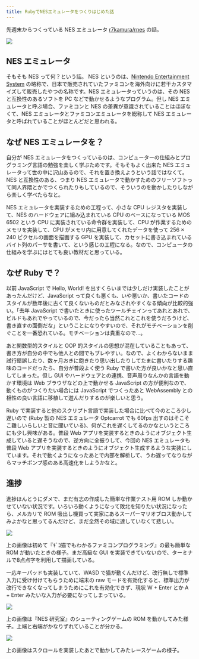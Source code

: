 ```yaml
---
title: RubyでNESエミュレータをつくりはじめた話
---
```


先週末からつくっている NES エミュレータ [r7kamura/rnes][1] の話。

![](/images/2018-11-09-ruby-nes-emulator-1.png)

## NES エミュレータ

そもそも NES って何？という話。 NES というのは、[Nintendo Entertainment System][2] の略称で、日本で販売されていたファミコンを海外向けに若干カスタマイズして販売したやつの名称です。NES エミュレータっていうのは、その NES と互換性のあるソフトを PC などで動かせるようなプログラム。但し NES エミュレータと呼ぶ場合、ファミコンと NES の差異が意識されていることはほぼなくて、NES エミュレータとファミコンエミュレータを総称して NES エミュレータと呼ばれていることがほとんどだと思われる。

## なぜ NES エミュレータを？

自分が NES エミュレータをつくっているのは、コンピューターの仕組みとプログラミング言語の勉強を楽しく学ぶためです。そもそもよく出来た NES エミュレータって世の中に沢山あるので、それを置き換えようという話ではなくて。NES と互換性のある、つまり NES エミュレータで動かすためのフリーソフトって同人界隈とかでつくられたりもしているので、そういうのを動かしたりしながら楽しく学べたらなと。

NES エミュレータを実装するための工程って、小さな CPU レジスタを実装して、NES のハードウェアに組み込まれている CPU のベースになっている MOS 6502 という CPU に実装されている命令群を実装して、CPU が作業するためのメモリを実装して、CPU がメモリ内に用意してくれたデータを使って 256 × 240 ピクセルの画面を描画する GPU を実装して、カセットに書き込まれているバイト列のパーサを書いて、という感じの工程になる。なので、コンピュータの仕組みを学ぶにはとても良い教材だと思っている。

## なぜ Ruby で？

以前 JavaScript で Hello, World! を出すくらいまでは少しだけ実装したことがあったんだけど、JavaScript って良くも悪くも、いや悪いか、書いたコードのスタイルが数年後に古くて良くないものだとみなされやすくなる傾向が比較的強い。「去年 JavaScript で書いたときに使ったツールチェインってあれとあれで、ビルドもあれでやっているので、今だったら当然これとこれを使うだろうけど、書き直すの面倒だな」ということになりやすいので、それがモチベーションを削ぐことを一番恐れている。モチベーションは貴重なので…。

あと関数型的スタイルと OOP 的スタイルの思想が混在していることもあって、書き方が自分の中でも他人との間でもブレやすい。なので、よくわからないまま試行錯誤したり、数ヶ月おきに飽きたり思い出したりしてたまに書いたりする趣味のコードだったら、自分が普段よく使う Ruby で書いた方が良いかなと思い直してしまった。但し GUI やハードウェアとの連携、音声周りなんかの言語を動かす環境は Web ブラウザなどの上で動かせる JavaScript の方が便利なので、動くものがつくりたい場合には JavaScript でつくったあと WebAssembly との相性の良い言語に移植して遊んだりするのが楽しいと思う。

Ruby で実装すると他のスクリプト言語で実装した場合に比べて今のところ少し遅いので (Ruby 製の NES エミュレータ Optcarrot でも 60fps 出すのはそこそこ難しいらしいと音に聞いている)、何がこれを遅くしてるのかなというところにも少し興味がある。普段 Web アプリを実装するときのようにオブジェクト生成していると遅そうなので、逆方向に全振りして、今回の NES エミュレータも普段 Web アプリを実装するときのようにオブジェクト生成するような実装にしています。それで動くようになったあとで内部を解析して、うわ遅ッてなりながらマッチポンプ感のある高速化をしようかなと。

## 進捗

進捗ほんとうにダメで、まだ有志の作成した簡単な作業テスト用 ROM しか動かせていない状況です。いろいろ動くようになって敗北を知りたい状況になったら、メルカリで ROM 吸出し機買って実家にあるスーパーマリオブロス動かしてみよかなと思ってるんだけど、まだ全然その域に達していなくて悲しい。

![](/images/2018-11-09-ruby-nes-emulator-2.png)

上の画像は初めて『ｷﾞｺ猫でもわかるファミコンプログラミング』の最も簡単な ROM が動いたときの様子。まだ高級な GUI を実装できていないので、ターミナルで8点点字を利用して描画している。

一応キーパッドも実装していて、WASD で猫が動くんだけど、改行無しで標準入力に受け付けてもらうために端末の raw モードを有効化すると、標準出力が改行できなくなってしまうためにこれを有効化できず、現状 W + Enter とか A + Enter みたいな入力が必要になってしまっている。

![](/images/2018-11-09-ruby-nes-emulator-3.png)

上の画像は『NES 研究室』のシューティングゲームの ROM を動かしてみた様子。上端と右端がかなりずれていることが分かる。

![](/images/2018-11-09-ruby-nes-emulator-4.png)

上の画像はスクロールを実装したあとで動かしてみたレースゲームの様子。

[1]: <https://github.com/r7kamura/rnes>
[2]: <https://ja.wikipedia.org/wiki/Nintendo_Entertainment_System>
